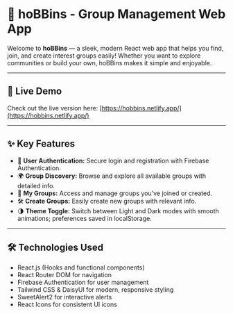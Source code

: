 # 🎉 hoBBins - Group Management Web App

Welcome to **hoBBins** — a sleek, modern React web app that helps you find, join, and create interest groups easily! Whether you want to explore communities or build your own, hoBBins makes it simple and enjoyable.

---

## 🚀 Live Demo

Check out the live version here: [https://hobbins.netlify.app/](https://hobbins.netlify.app/)

---

## ✨ Key Features

- 🔐 **User Authentication:** Secure login and registration with Firebase Authentication.
- 🌍 **Group Discovery:** Browse and explore all available groups with detailed info.
- 👥 **My Groups:** Access and manage groups you’ve joined or created.
- 🛠️ **Create Groups:** Easily create new groups with relevant info.
- 🌗 **Theme Toggle:** Switch between Light and Dark modes with smooth animations; preferences saved in localStorage.

---

## 🛠 Technologies Used

- React.js (Hooks and functional components)
- React Router DOM for navigation
- Firebase Authentication for user management
- Tailwind CSS & DaisyUI for modern, responsive styling
- SweetAlert2 for interactive alerts
- React Icons for consistent UI icons



